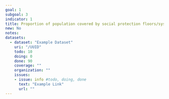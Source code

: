 ```yaml
---
goal: 1
subgoal: 3
indicator: 1
title: Proportion of population covered by social protection floors/systems, by sex, distinguishing children, unemployed persons, older persons, persons with disabilities, pregnant women, newborns, work injury victims and the poor and the vulnerable
new: No
notes:
datasets:
  - dataset: "Example Dataset"
    uri: "/UUID"
    todo: 10
    doing: 0
    done: 90
    coverage: ""
    organization: ""
    issues:
    - issue: info #todo, doing, done
      text: "Example Link"
      url: ""
---
```

